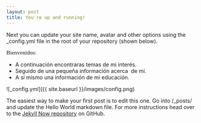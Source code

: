 ```yaml
---
layout: post
title: You're up and running!
---
```


Next you can update your site name, avatar and other options using the _config.yml file in the root of your repository (shown below).
<p style='margin-top:0cm;margin-right:0cm;margin-bottom:10.0pt;margin-left:0cm;line-height:115%;font-size:15px;font-family:"Calibri","sans-serif";'>Bienvenidos:</p>
<ul style="list-style-type: disc;">
    <li>A continuaci&oacute;n encontraras temas de mi inter&eacute;s.</li>
    <li>Seguido de una peque&ntilde;a informaci&oacute;n acerca &nbsp;de m&iacute;.</li>
    <li>A s&iacute; mismo una informaci&oacute;n de mi educaci&oacute;n.</li>
</ul>
![_config.yml]({{ site.baseurl }}/images/config.png)

The easiest way to make your first post is to edit this one. Go into /_posts/ and update the Hello World markdown file. For more instructions head over to the [Jekyll Now repository](https://github.com/barryclark/jekyll-now) on GitHub.
